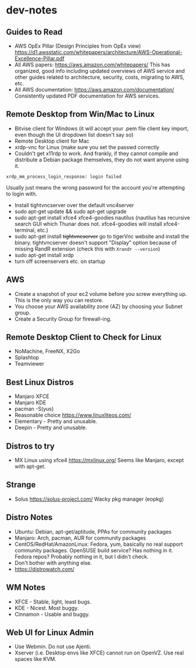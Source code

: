 # dev-notes

## Guides to Read
- AWS OpEx Pillar (Design Principles from OpEx view) https://d1.awsstatic.com/whitepapers/architecture/AWS-Operational-Excellence-Pillar.pdf
- All AWS papers: https://aws.amazon.com/whitepapers/ This has organized, good info including updated overviews of AWS service and other guides related to architecture, security, costs, migrating to AWS, etc.
- All AWS documentation: https://aws.amazon.com/documentation/ Consistently updated PDF documentation for AWS services.

## Remote Desktop from Win/Mac to Linux
- Bitvise client for Windows (it will accept your .pem file client key import, even though the UI dropdown list doesn't say so)
- Remote Desktop client for Mac
- xrdp-vnc for Linux (make sure you set the passwd correctly
- Couldn't get x11rdp to work. And frankly, if they cannot compile and distribute a Debian package themselves, they do not want anyone using it.

```
xrdp_mm_process_login_response: login failed
```
Usually just means the wrong password for the account you're attempting to login with.

- Install tightvncserver over the default vnc4server
- sudo apt-get update && sudo apt-get upgrade
- sudo apt-get install xfce4 xfce4-goodies nautilus (nautilus has recursive search GUI which Thunar does not. xfce4-goodies will install xfce4-terminal, etc.)
- sudo apt-get install ~~tightvncserver~~ go to tigerVnc website and install the binary. tightvncserver doesn't support "Display" option because of missing RandR extension (check this with `Xrandr --version`)
- sudo apt-get install xrdp
- turn off screenservers etc. on startup

## AWS
- Create a snapshot of your ec2 volume before you screw everything up. This is the only way you can restore.
- You choose your AWS availability zone (AZ) by choosing your Subnet group.
- Create a Security Group for firewall-ing.

## Remote Desktop Client to Check for Linux
- NoMachine, FreeNX, X2Go
- Splashtop
- Teamviewer

## Best Linux Distros
- Manjaro XFCE
- Manjaro KDE
- pacman -S(yus) <arg>
- Reasonable choice https://www.linuxliteos.com/
- Elementary - Pretty and unusable.
- Deepin - Pretty and unusable.

## Distros to try
- MX Linux using xfce4 https://mxlinux.org/ Seems like Manjaro, except with apt-get.

## Strange
- Solus https://solus-project.com/ Wacky pkg manager (eopkg)

## Distro Notes
- Ubuntu: Debian, apt-get/aptitude, PPAs for community packages
- Manjaro: Arch, pacman, AUR for community packages
- CentOS/RedHat/AmazonLinux: Fedora, yum, basically no real support community packages. OpenSUSE build service? Has nothing in it. Fedora repos? Probably nothing in it, but I didn't check.
- Don't bother with anything else.
- https://distrowatch.com/

## WM Notes
- XFCE - Stable, light, least bugs.
- KDE - Nicest. Most buggy.
- Cinnamon - Usable and buggy.

## Web UI for Linux Admin
- Use Webmin. Do not use Ajenti.
- Xserver (i.e. Desktop envs like XFCE) cannot run on OpenVZ. Use real spaces like KVM.
